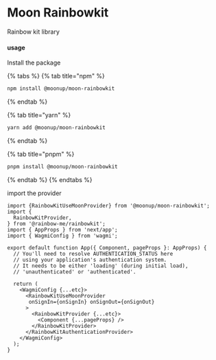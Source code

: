 # Moon Rainbowkit

Rainbow kit library

#### usage



Install the package



{% tabs %}
{% tab title="npm" %}
```bash
npm install @moonup/moon-rainbowkit
```
{% endtab %}

{% tab title="yarn" %}
```bash
yarn add @moonup/moon-rainbowkit
```
{% endtab %}

{% tab title="pnpm" %}
```bash
pnpm install @moonup/moon-rainbowkit
```
{% endtab %}
{% endtabs %}



import the provider

```tsx
import {RainbowKitUseMoonProvider} from '@moonup/moon-rainbowkit';
import {
  RainbowKitProvider,
} from '@rainbow-me/rainbowkit';
import { AppProps } from 'next/app';
import { WagmiConfig } from 'wagmi';

export default function App({ Component, pageProps }: AppProps) {
  // You'll need to resolve AUTHENTICATION_STATUS here
  // using your application's authentication system.
  // It needs to be either 'loading' (during initial load),
  // 'unauthenticated' or 'authenticated'.

  return (
    <WagmiConfig {...etc}>
      <RainbowKitUseMoonProvider
       onSignIn={onSignIn} onSignOut={onSignOut}
      >
        <RainbowKitProvider {...etc}>
          <Component {...pageProps} />
        </RainbowKitProvider>
      </RainbowKitAuthenticationProvider>
    </WagmiConfig>
  );
}
```
